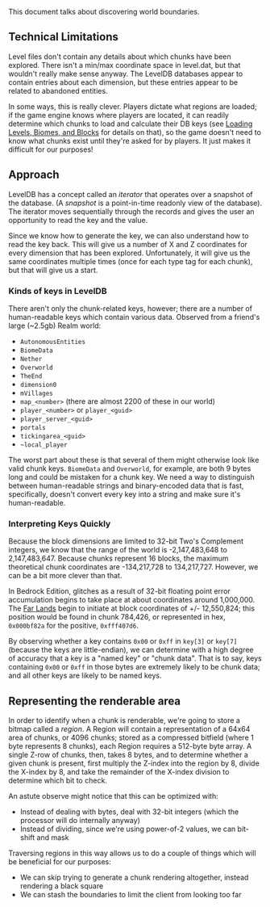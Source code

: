 This document talks about discovering world boundaries.

## Technical Limitations

Level files don't contain any details about which chunks have been explored.  There isn't a min/max coordinate space in level.dat, but that wouldn't really make sense anyway.  The LevelDB databases appear to contain entries about each dimension, but these entries appear to be related to abandoned entities.

In some ways, this is really clever.  Players dictate what regions are loaded; if the game engine knows where players are located, it can readily determine which chunks to load and calculate their DB keys (see [Loading Levels, Biomes, and Blocks](./loading-levels-biomes-blocks.md) for details on that), so the game doesn't need to know what chunks exist until they're asked for by players.  It just makes it difficult for our purposes!

## Approach

LevelDB has a concept called an *iterator* that operates over a snapshot of the database.  (A *snapshot* is a point-in-time readonly view of the database).  The iterator moves sequentially through the records and gives the user an opportunity to read the key and the value.

Since we know how to generate the key, we can also understand how to read the key back.  This will give us a number of X and Z coordinates for every dimension that has been explored.  Unfortunately, it will give us the same coordinates multiple times (once for each type tag for each chunk), but that will give us a start.

### Kinds of keys in LevelDB

There aren't only the chunk-related keys, however; there are a number of human-readable keys which contain various data.  Observed from a friend's large (~2.5gb) Realm world:

 - `AutonomousEntities`
 - `BiomeData`
 - `Nether`
 - `Overworld`
 - `TheEnd`
 - `dimension0`
 - `mVillages`
 - `map_<number>` (there are almost 2200 of these in our world)
 - `player_<number>` or `player_<guid>`
 - `player_server_<guid>`
 - `portals`
 - `tickingarea_<guid>`
 - `~local_player`

The worst part about these is that several of them might otherwise look like valid chunk keys.  `BiomeData` and `Overworld`, for example, are both 9 bytes long and could be mistaken for a chunk key.  We need a way to distinguish between human-readable strings and binary-encoded data that is fast, specifically, doesn't convert every key into a string and make sure it's human-readable.

### Interpreting Keys Quickly

Because the block dimensions are limited to 32-bit Two's Complement integers, we know that the range of the world is -2,147,483,648 to 2,147,483,647.  Because chunks represent 16 blocks, the maximum theoretical chunk coordinates are -134,217,728 to 134,217,727.  However, we can be a bit more clever than that.

In Bedrock Edition, glitches as a result of 32-bit floating point error accumulation begins to take place at about coordinates around 1,000,000.  The [Far Lands](https://minecraft.gamepedia.com/Far_Lands#Bedrock_Edition) begin to initiate at block coordinates of +/- 12,550,824; this position would be found in chunk 784,426, or represented in hex, `0x000bf82a` for the positive, `0xfff407d6`.

By observing whether a key contains `0x00` or `0xff` in `key[3]` or `key[7]` (because the keys are little-endian), we can determine with a high degree of accuracy that a key is a "named key" or "chunk data".  That is to say, keys containing `0x00` or `0xff` in those bytes are extremely likely to be chunk data; and all other keys are likely to be named keys.

## Representing the renderable area

In order to identify when a chunk is renderable, we're going to store a bitmap called a *region*.  A Region will contain a representation of a 64x64 area of chunks, or 4096 chunks; stored as a compressed bitfield (where 1 byte represents 8 chunks), each Region requires a 512-byte byte array.  A single Z-row of chunks, then, takes 8 bytes, and to determine whether a given chunk is present, first multiply the Z-index into the region by 8, divide the X-index by 8, and take the remainder of the X-index division to determine which bit to check.

An astute observe might notice that this can be optimized with:

 - Instead of dealing with bytes, deal with 32-bit integers (which the processor will do internally anyway)
 - Instead of dividing, since we're using power-of-2 values, we can bit-shift and mask

Traversing regions in this way allows us to do a couple of things which will be beneficial for our purposes:

 - We can skip trying to generate a chunk rendering altogether, instead rendering a black square
 - We can stash the boundaries to limit the client from looking too far

